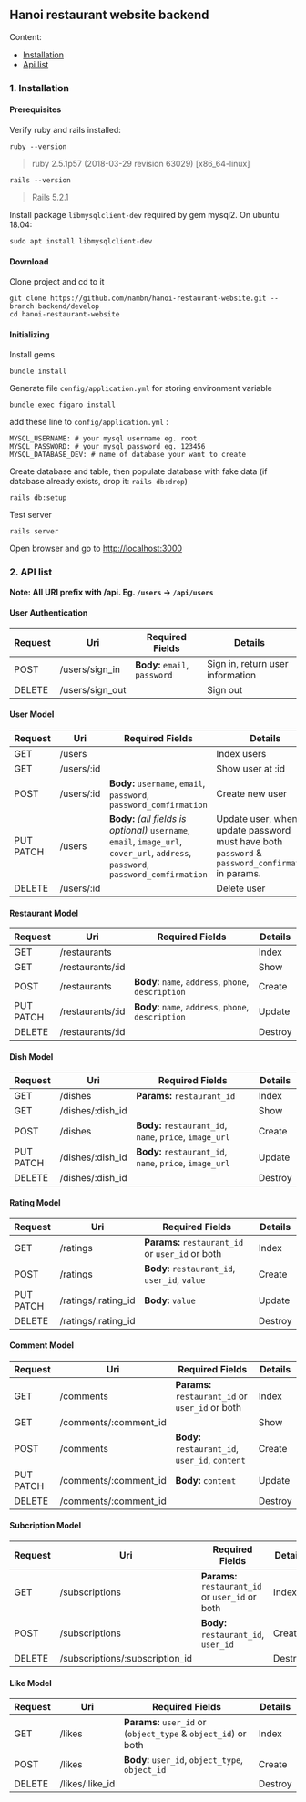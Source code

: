 ## Hanoi restaurant website backend
Content:
- [Installation](#1-Installation)
- [Api list](#2-api-list)

### 1. Installation

#### Prerequisites

Verify ruby and rails installed:
```
ruby --version
```
> ruby 2.5.1p57 (2018-03-29 revision 63029) [x86_64-linux]
```
rails --version
```
> Rails 5.2.1

Install package `libmysqlclient-dev` required by gem mysql2. On ubuntu 18.04:
```
sudo apt install libmysqlclient-dev
```

#### Download
Clone project and cd to it
```
git clone https://github.com/nambn/hanoi-restaurant-website.git --branch backend/develop
cd hanoi-restaurant-website
```

#### Initializing

Install gems
```
bundle install
```
Generate file `config/application.yml` for storing environment variable
```
bundle exec figaro install
```
add these line to `config/application.yml` :
```
MYSQL_USERNAME: # your mysql username eg. root
MYSQL_PASSWORD: # your mysql password eg. 123456
MYSQL_DATABASE_DEV: # name of database your want to create
```
Create database and table, then populate database with fake data (if database already exists, drop it: `rails db:drop`)
```
rails db:setup
```
Test server 
```
rails server
```
Open browser and go to [http://localhost:3000](http://localhost:3000)

### 2. API list

**Note: All URI prefix with /api. Eg. `/users` -> `/api/users`**

#### User Authentication

Request | Uri | Required Fields | Details
--- | --- | --- | ---
POST | /users/sign_in | **Body:** `email`, `password` | Sign in, return user information
DELETE | /users/sign_out | | Sign out

#### User Model

Request | Uri | Required Fields | Details
--- | --- | --- | --- 
GET | /users || Index users
GET | /users/:id || Show user at :id
POST | /users/:id | **Body:** `username`, `email`, `password`, `password_comfirmation` | Create new user
PUT<br>PATCH | /users | **Body:** *(all fields is optional)* `username`, `email`, `image_url`, `cover_url`, `address`, `password`, `password_comfirmation` | Update user, when update password must have both `password` & `password_comfirmation` in params.
DELETE | /users/:id | | Delete user

#### Restaurant Model

Request | Uri | Required Fields | Details
--- | --- | --- | --- 
GET | /restaurants | | Index
GET | /restaurants/:id || Show
POST | /restaurants | **Body:** `name`, `address`, `phone`, `description` | Create
PUT<br>PATCH | /restaurants/:id | **Body:** `name`, `address`, `phone`, `description` | Update
DELETE | /restaurants/:id || Destroy

#### Dish Model

Request | Uri | Required Fields | Details
--- | --- | --- | --- 
GET | /dishes | **Params:** `restaurant_id` | Index
GET | /dishes/:dish_id | | Show
POST | /dishes | **Body:** `restaurant_id`, `name`, `price`, `image_url` | Create
PUT<br>PATCH | /dishes/:dish_id | **Body:** `restaurant_id`, `name`, `price`, `image_url` | Update
DELETE | /dishes/:dish_id | | Destroy

#### Rating Model

Request | Uri | Required Fields | Details
--- | --- | --- | --- 
GET | /ratings | **Params:** `restaurant_id` or `user_id` or both | Index
POST | /ratings | **Body:** `restaurant_id`, `user_id`, `value`  | Create
PUT<br>PATCH | /ratings/:rating_id | **Body:** `value` | Update
DELETE | /ratings/:rating_id | | Destroy

#### Comment Model

Request | Uri | Required Fields | Details
--- | --- | --- | --- 
GET | /comments | **Params:** `restaurant_id` or `user_id` or both | Index
GET | /comments/:comment_id | | Show
POST | /comments | **Body:** `restaurant_id`, `user_id`, `content` | Create
PUT<br>PATCH | /comments/:comment_id | **Body:** `content` | Update
DELETE | /comments/:comment_id | | Destroy

#### Subcription Model

Request | Uri | Required Fields | Details
--- | --- | --- | --- 
GET | /subscriptions | **Params:** `restaurant_id` or `user_id` or both | Index
POST | /subscriptions | **Body:** `restaurant_id`, `user_id` | Create
DELETE | /subscriptions/:subscription_id | | Destroy

#### Like Model

Request | Uri | Required Fields | Details
--- | --- | --- | --- 
GET | /likes | **Params:** `user_id` or (`object_type` & `object_id`) or both | Index
POST | /likes | **Body:** `user_id`, `object_type`, `object_id` | Create
DELETE | /likes/:like_id | | Destroy
